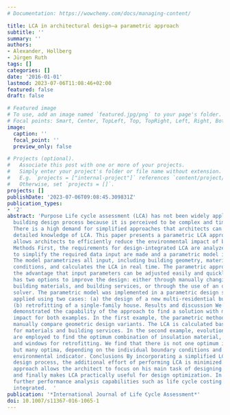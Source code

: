 ```yaml
---
# Documentation: https://wowchemy.com/docs/managing-content/

title: LCA in architectural design—a parametric approach
subtitle: ''
summary: ''
authors:
- Alexander, Hollberg
- Jürgen Ruth
tags: []
categories: []
date: '2016-01-01'
lastmod: 2023-07-06T11:08:46+02:00
featured: false
draft: false

# Featured image
# To use, add an image named `featured.jpg/png` to your page's folder.
# Focal points: Smart, Center, TopLeft, Top, TopRight, Left, Right, BottomLeft, Bottom, BottomRight.
image:
  caption: ''
  focal_point: ''
  preview_only: false

# Projects (optional).
#   Associate this post with one or more of your projects.
#   Simply enter your project's folder or file name without extension.
#   E.g. `projects = ["internal-project"]` references `content/project/deep-learning/index.md`.
#   Otherwise, set `projects = []`.
projects: []
publishDate: '2023-07-06T09:08:45.309831Z'
publication_types:
- '2'
abstract: 'Purpose Life cycle assessment (LCA) has not been widely applied in the
  building design process because it is perceived to be complex and time-consuming.
  There is a high demand for simplified approaches that architects can use without
  detailed knowledge of LCA. This paper presents a parametric LCA approach, which
  allows architects to efficiently reduce the environmental impact of building designs.
  Methods First, the requirements for design-integrated LCA are analyzed. Then, assumptions
  to simplify the required data input are made and a parametric model is established.
  The model parametrizes all input, including building geometry, materials, and boundary
  conditions, and calculates the LCA in real time. The parametric approach possesses
  the advantage that input parameters can be adjusted easily and quickly. The architect
  has two options to improve the design: either through manually changing geometry,
  building materials, and building services, or through the use of an optimization
  solver. The parametric model was implemented in a parametric design software and
  applied using two cases: (a) the design of a new multi-residential building, and
  (b) retrofitting of a single-family house. Results and discussion We have successfully
  demonstrated the capability of the approach to find a solution with minimum environmental
  impact for both examples. In the first example, the parametric method is used to
  manually compare geometric design variants. The LCA is calculated based on assumptions
  for materials and building services. In the second example, evolutionary algorithms
  are employed to find the optimum combination of insulation material, heating system,
  and windows for retrofitting. We find that there is not one optimum insulation thickness,
  but many optima, depending on the individual boundary conditions and the chosen
  environmental indicator. Conclusions By incorporating a simplified LCA into the
  design process, the additional effort of performing LCA is minimized. The parametric
  approach allows the architect to focus on his main task of designing the building
  and finally makes LCA practically useful for design optimization. In the future,
  further performance analysis capabilities such as life cycle costing can also be
  integrated.  '
publication: '*International Journal of Life Cycle Assessment*'
doi: 10.1007/s11367-016-1065-1
---
```

